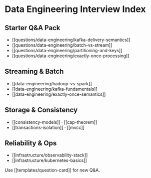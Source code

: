 # Data Engineering Interview Index

## Starter Q&A Pack
- [[questions/data-engineering/kafka-delivery-semantics]]
- [[questions/data-engineering/batch-vs-stream]]
- [[questions/data-engineering/partitioning-and-keys]]
- [[questions/data-engineering/exactly-once-processing]]

## Streaming & Batch
- [[data-engineering/hadoop-vs-spark]]
- [[data-engineering/kafka-fundamentals]]
- [[data-engineering/exactly-once-semantics]]

## Storage & Consistency
- [[consistency-models]] · [[cap-theorem]]
- [[transactions-isolation]] · [[mvcc]]

## Reliability & Ops
- [[infrastructure/observability-stack]]
- [[infrastructure/kubernetes-basics]]

Use [[templates/question-card]] for new Q&A.
